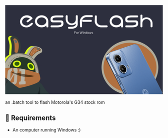 <img src="EasyFlash_logo.png">

an .batch tool to flash Motorola's G34 stock rom

## 📱 Requirements
- An computer running Windows
:)

